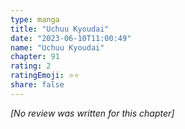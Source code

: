 ```yaml
---
type: manga
title: "Uchuu Kyoudai"
date: "2023-06-10T11:00:49"
name: "Uchuu Kyoudai"
chapter: 91
rating: 2
ratingEmoji: ⭐️⭐️
share: false
---
```


_[No review was written for this chapter]_
